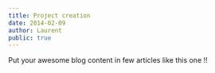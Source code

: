 ```yaml
---
title: Project creation
date: 2014-02-09
author: Laurent
public: true
---
```



Put your awesome blog content in few articles like this one !!